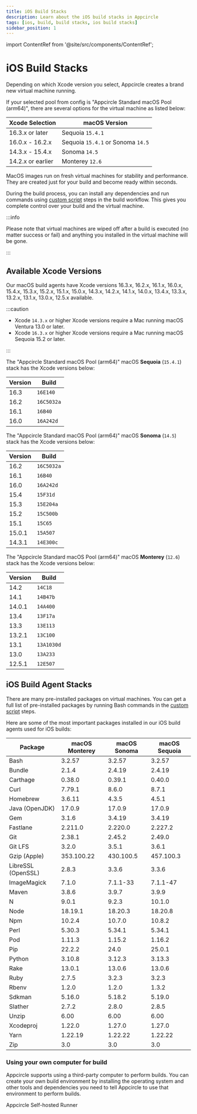 ```yaml
---
title: iOS Build Stacks
description: Learn about the iOS build stacks in Appcircle
tags: [ios, build, build stacks, ios build stacks]
sidebar_position: 1
---
```


import ContentRef from '@site/src/components/ContentRef';

# iOS Build Stacks

Depending on which Xcode version you select, Appcircle creates a brand new virtual machine running.

If your selected pool from config is "Appcircle Standard macOS Pool (arm64)", there are several options for the virtual machine as listed below:

| Xcode Selection | macOS Version |
| ------- | ----- |
| 16.3.x or later | Sequoia `15.4.1` |
| 16.0.x - 16.2.x | Sequoia `15.4.1` or Sonoma `14.5` |
| 14.3.x - 15.4.x | Sonoma `14.5` |
| 14.2.x or earlier | Monterey `12.6` |

MacOS images run on fresh virtual machines for stability and performance. They are created just for your build and become ready within seconds.

During the build process, you can install any dependencies and run commands using [custom script](/workflows/common-workflow-steps/custom-script) steps in the build workflow. This gives you complete control over your build and the virtual machine.

:::info

Please note that virtual machines are wiped off after a build is executed (no matter success or fail) and anything you installed in the virtual machine will be gone.

:::

## Available Xcode Versions

Our macOS build agents have Xcode versions 16.3.x, 16.2.x, 16.1.x, 16.0.x, 15.4.x, 15.3.x, 15.2.x, 15.1.x, 15.0.x, 14.3.x, 14.2.x, 14.1.x, 14.0.x, 13.4.x, 13.3.x, 13.2.x, 13.1.x, 13.0.x, 12.5.x available.

:::caution

- Xcode `14.3.x` or higher Xcode versions require a Mac running macOS Ventura 13.0 or later.
- Xcode `16.3.x` or higher Xcode versions require a Mac running macOS Sequoia 15.2 or later.

:::

The "Appcircle Standard macOS Pool (arm64)" macOS **Sequoia** (`15.4.1`) stack has the Xcode versions below:

| Version | Build |
| ------- | ----- |
| 16.3 | `16E140` |
| 16.2 | `16C5032a` |
| 16.1 | `16B40` |
| 16.0 | `16A242d` |

The "Appcircle Standard macOS Pool (arm64)" macOS **Sonoma** (`14.5`) stack has the Xcode versions below:

| Version | Build |
| ------- | ----- |
| 16.2 | `16C5032a` |
| 16.1 | `16B40` |
| 16.0 | `16A242d` |
| 15.4 | `15F31d` |
| 15.3 | `15E204a` |
| 15.2 | `15C500b` |
| 15.1 | `15C65` |
| 15.0.1 | `15A507` |
| 14.3.1 | `14E300c` |

The "Appcircle Standard macOS Pool (arm64)" macOS **Monterey** (`12.6`) stack has the Xcode versions below:

| Version | Build |
| ------- | ----- |
| 14.2 | `14C18` |
| 14.1 | `14B47b` |
| 14.0.1 | `14A400` |
| 13.4 | `13F17a` |
| 13.3 | `13E113` |
| 13.2.1 | `13C100` |
| 13.1 | `13A1030d` |
| 13.0 | `13A233` |
| 12.5.1 | `12E507` |

## iOS Build Agent Stacks

There are many pre-installed packages on virtual machines. You can get a full list of pre-installed packages by running Bash commands in the [custom script](/workflows/common-workflow-steps/custom-script) steps.

Here are some of the most important packages installed in our iOS build agents used for iOS builds:

| Package            | macOS Monterey | macOS Sonoma | macOS Sequoia |
| ------------------ | ---------------- | -------------- | -------------- |
| Bash               | 3.2.57           | 3.2.57         | 3.2.57 |
| Bundle             | 2.1.4            | 2.4.19         | 2.4.19 |
| Carthage           | 0.38.0           | 0.39.1         | 0.40.0 |
| Curl               | 7.79.1           | 8.6.0          | 8.7.1 |
| Homebrew           | 3.6.11           | 4.3.5          | 4.5.1 |
| Java (OpenJDK)     | 17.0.9           | 17.0.9         | 17.0.9 |
| Gem                | 3.1.6            | 3.4.19         | 3.4.19 |
| Fastlane           | 2.211.0          | 2.220.0        | 2.227.2 |
| Git                | 2.38.1           | 2.45.2         | 2.49.0 |
| Git LFS            | 3.2.0            | 3.5.1          | 3.6.1 |
| Gzip (Apple)       | 353.100.22       | 430.100.5      | 457.100.3 |
| LibreSSL (OpenSSL) | 2.8.3            | 3.3.6          | 3.3.6 |
| ImageMagick        | 7.1.0            | 7.1.1-33       | 7.1.1-47 |
| Maven              | 3.8.6            | 3.9.7          | 3.9.9 |
| N                  | 9.0.1            | 9.2.3          | 10.1.0 |
| Node               | 18.19.1          | 18.20.3        | 18.20.8 |
| Npm                | 10.2.4           | 10.7.0         | 10.8.2 |
| Perl               | 5.30.3           | 5.34.1         | 5.34.1 |
| Pod                | 1.11.3           | 1.15.2         | 1.16.2 |
| Pip                | 22.2.2           | 24.0           | 25.0.1 |
| Python             | 3.10.8           | 3.12.3         | 3.13.3 |
| Rake               | 13.0.1           | 13.0.6         | 13.0.6 |
| Ruby               | 2.7.5            | 3.2.3          | 3.2.3 |
| Rbenv              | 1.2.0            | 1.2.0          | 1.3.2 |
| Sdkman             | 5.16.0           | 5.18.2         | 5.19.0 |
| Slather            | 2.7.2            | 2.8.0          | 2.8.5 |
| Unzip              | 6.00             | 6.00           | 6.00 |
| Xcodeproj          | 1.22.0           | 1.27.0         | 1.27.0 |
| Yarn               | 1.22.19          | 1.22.22        | 1.22.22 |
| Zip                | 3.0              | 3.0            | 3.0 |

### Using your own computer for build

Appcircle supports using a third-party computer to perform builds. You can create your own build environment by installing the operating system and other tools and dependencies you need to tell Appcircle to use that environment to perform builds.

<ContentRef url="/self-hosted-appcircle/self-hosted-runner">
Appcircle Self-hosted Runner
</ContentRef>
